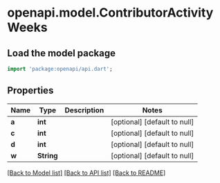 # openapi.model.ContributorActivityWeeks

## Load the model package
```dart
import 'package:openapi/api.dart';
```

## Properties
Name | Type | Description | Notes
------------ | ------------- | ------------- | -------------
**a** | **int** |  | [optional] [default to null]
**c** | **int** |  | [optional] [default to null]
**d** | **int** |  | [optional] [default to null]
**w** | **String** |  | [optional] [default to null]

[[Back to Model list]](../README.md#documentation-for-models) [[Back to API list]](../README.md#documentation-for-api-endpoints) [[Back to README]](../README.md)


